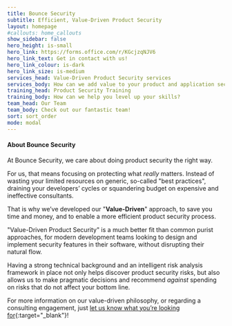 ```yaml
---
title: Bounce Security
subtitle: Efficient, Value-Driven Product Security
layout: homepage
#callouts: home_callouts
show_sidebar: false
hero_height: is-small
hero_link: https://forms.office.com/r/KGcjzqNJV6
hero_link_text: Get in contact with us!
hero_link_colour: is-dark
hero_link_size: is-medium
services_head: Value-Driven Product Security services
services_body: How can we add value to your product and application security processes?
training_head: Product Security Training
training_body: How can we help you level up your skills?
team_head: Our Team
team_body: Check out our fantastic team!
sort: sort_order
mode: modal
---
```


#### About Bounce Security

At Bounce Security, we care about doing product security the right way.

For us, that means focusing on protecting what _really_ matters. Instead of wasting your limited resources on generic, so-called "best practices", draining your developers’ cycles or squandering budget on expensive and ineffective consultants.

That is why we’ve developed our "**Value-Driven**" approach, to save you time and money, and to enable a more efficient product security process.

"Value-Driven Product Security" is a much better fit than common purist approaches, for modern development teams looking to design and implement security features in their software, without disrupting their natural flow.

Having a strong technical background and an intelligent risk analysis framework in place not only helps discover product security risks, but also allows us to make pragmatic decisions and recommend _against_ spending on risks that do not affect your bottom line.

For more information on our value-driven philosophy, or regarding a consulting engagement, just [let us know what you’re looking for](https://forms.office.com/r/UQcj1NyLtB){:target="_blank"}!
